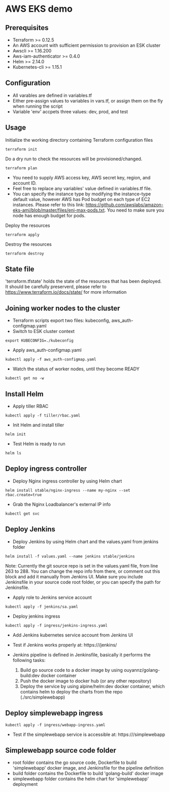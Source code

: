 # AWS EKS demo

## Prerequisites

- Terraform >= 0.12.5
- An AWS account with sufficient permission to provision an ESK cluster
- Awscli >= 1.16.200
- Aws-iam-authenticator >= 0.4.0
- Helm >= 2.14.0
- Kubernetes-cli >= 1.15.1

## Configuration

- All varables are defined in variables.tf
- Either pre-assign values to variables in vars.tf, or assign them on the fly when running the script
- Variable 'env' accpets three values: dev, prod, and test


## Usage

Initialize the working directory containing Terraform configuration files

```
terraform init
```

Do a dry run to check the resources will be provisioned/changed.

```
terraform plan

```
- You need to supply AWS access key, AWS secret key, region, and account ID.
- Feel free to replace any variables' value defined in variables.tf file.
- You can specify the instance type by modifying the instance-type default value, however AWS has Pod budget on each type of EC2 instances. Please refer to this link: https://github.com/awslabs/amazon-eks-ami/blob/master/files/eni-max-pods.txt. You need to make sure you node has enough budget for pods.

Deploy the resources

```
terraform apply

```

Destroy the resources

```
terraform destroy

```
## State file

'terraform.tfstate' holds the state of the resources that has been deployed. It should be carefully preserverd, please refer to https://www.terraform.io/docs/state/ for more information

## Joining worker nodes to the cluster
- Terraform scripts export two files: kubeconfig, aws_auth-configmap.yaml
- Switch to ESK cluster context

```
export KUBECONFIG=./kubeconfig
```

- Apply aws_auth-configmap.yaml

```
kubectl apply -f aws_auth-configmap.yaml
```

- Watch the status of worker nodes, until they become READY

```
kubectl get no -w
```

## Install Helm
- Apply tiller RBAC

```
kubectl apply -f tiller/rbac.yaml
```

-  Init Helm and install tiller

```
helm init
```

- Test Helm is ready to run

```
helm ls
```

## Deploy ingress controller
- Deploy Nginx ingress controller by using Helm chart

```
helm install stable/nginx-ingress --name my-nginx --set rbac.create=true
```

- Grab the Nginx Loadbalancer's external IP info

```
kubectl get svc
```

## Deploy Jenkins
- Deploy Jenkins by using Helm chart and the values.yaml from jenkins folder

```
helm install -f values.yaml --name jenkins stable/jenkins
```

Note: Currently the git source repo is set in the values.yaml file, from line 263 to 288. You can change the repo info from there, or comment out this block and add it manually from Jenkins UI. Make sure you include Jenkinsfile in your source code root folder, or you can specify the path for Jenkinsfile.

- Apply role to Jenkins service account

```
kubectl apply -f jenkins/sa.yaml
```

- Deploy jenkins ingress

```
kubectl apply -f ingress/jenkins-ingress.yaml
```

- Add Jenkins kubernetes service account from Jenkins UI

- Test if Jenkins works properly at:
  https://<ELB DNS>/jenkins/

- Jenkins pipeline is defined in Jenkinsfile, basically it performs the following tasks:
  1. Build go source code to a docker image by using ouyannz/golang-build:dev docker container
  2. Push the docker image to docker hub (or any other repository)
  3. Deploy the service by using alpine/helm:dev docker container, which contains helm to deploy the charts from the repo (./src/simplewebapp)

## Deploy simplewebapp ingress

```
kubectl apply -f ingress/webapp-ingress.yaml
```

- Test if the simplewebapp service is accessible at:
  https://<ELB DNS>/simplewebapp

## Simplewebapp source code folder

- root folder contains the go source code, Dockerfile to build 'simplewebapp' docker image, and Jenkinsfile for the pipeline definition
- build folder contains the Dockerfile to build 'golang-build' docker image
- simplewebapp folder contains the helm chart for 'simplewebapp' deployment
